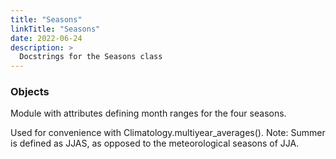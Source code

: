 ```yaml
---
title: "Seasons"
linkTitle: "Seasons"
date: 2022-06-24
description: >
  Docstrings for the Seasons class
---
```

### Objects



Module with attributes defining month ranges for the four seasons.

Used for convenience with Climatology.multiyear_averages().
Note: Summer is defined as JJAS, as opposed to the meteorological seasons of JJA.